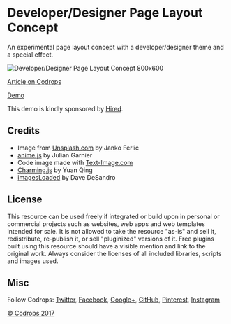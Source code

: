 # Developer/Designer Page Layout Concept

An experimental page layout concept with a developer/designer theme and a special effect.

![Developer/Designer Page Layout Concept 800x600](https://tympanus.net/codrops/wp-content/uploads/2017/04/DeveloperDesignerPageLayout_800x600.jpg)

[Article on Codrops](https://tympanus.net/codrops/?p=30725)

[Demo](http://tympanus.net/Development/DeveloperDesignerPageLayout/)

This demo is kindly sponsored by [Hired](http://synd.co/2p3Fi7n).

## Credits

- Image from [Unsplash.com](https://unsplash.com/) by Janko Ferlic
- [anime.js](http://anime-js.com/) by Julian Garnier
- Code image made with [Text-Image.com](http://www.text-image.com/)
- [Charming.js](https://github.com/yuanqing/charming) by Yuan Qing
- [imagesLoaded](http://imagesloaded.desandro.com/) by Dave DeSandro

## License
This resource can be used freely if integrated or build upon in personal or commercial projects such as websites, web apps and web templates intended for sale. It is not allowed to take the resource "as-is" and sell it, redistribute, re-publish it, or sell "pluginized" versions of it. Free plugins built using this resource should have a visible mention and link to the original work. Always consider the licenses of all included libraries, scripts and images used.

## Misc 

Follow Codrops: [Twitter](http://www.twitter.com/codrops), [Facebook](http://www.facebook.com/codrops), [Google+](https://plus.google.com/101095823814290637419), [GitHub](https://github.com/codrops), [Pinterest](http://www.pinterest.com/codrops/), [Instagram](https://www.instagram.com/codropsss/)

[© Codrops 2017](http://www.codrops.com)






